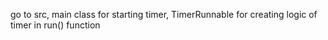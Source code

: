 go to src, main class for starting timer, TimerRunnable for creating logic of timer in run() function

